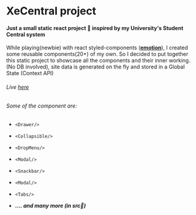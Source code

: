 # XeCentral project

#### Just a small static react project 💅 inspired by my University's Student Central system

While playing(newbie) with react styled-components ([**emotion**](https://emotion.sh/docs/introduction)), I created some
reusable components(20+) of my own. So I decided to put together this static project to showcase all the components and
their inner working. (No DB involved), site data is generated on the fly and stored in a Global State (Context API)

###### Live [here](https://mpilontombela.github.io/central)

###### Some of the component are:

- `<Drawer/>`

- `<Collapsible/>`

- `<DropMenu/>`

- `<Modal/>`

- `<Snackbar/>`

- `<Modal/>`

- `<Tabs/>`

- ***.... and many more (in src📁)***

